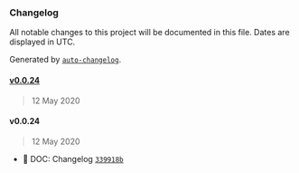 ### Changelog

All notable changes to this project will be documented in this file. Dates are displayed in UTC.

Generated by [`auto-changelog`](https://github.com/CookPete/auto-changelog).

#### [v0.0.24](https://github.com/datawizio/react-components/compare/v0.0.24...v0.0.24)

> 12 May 2020

#### v0.0.24

> 12 May 2020

-  📖 DOC: Changelog [`339918b`](https://github.com/datawizio/react-components/commit/339918b0c57aa1fa06f3d1ea7d7eb9632e52b114)
